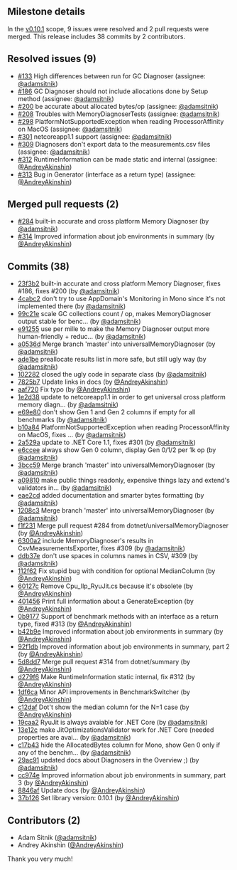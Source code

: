 ## Milestone details

In the [v0.10.1](https://github.com/dotnet/BenchmarkDotNet/issues?q=milestone:v0.10.1) scope, 
9 issues were resolved and 2 pull requests were merged.
This release includes 38 commits by 2 contributors.

## Resolved issues (9)

* [#133](https://github.com/dotnet/BenchmarkDotNet/issues/133) High differences between run for GC Diagnoser (assignee: [@adamsitnik](https://github.com/adamsitnik))
* [#186](https://github.com/dotnet/BenchmarkDotNet/issues/186) GC Diagnoser should not include allocations done by Setup method (assignee: [@adamsitnik](https://github.com/adamsitnik))
* [#200](https://github.com/dotnet/BenchmarkDotNet/issues/200) be accurate about allocated bytes/op (assignee: [@adamsitnik](https://github.com/adamsitnik))
* [#208](https://github.com/dotnet/BenchmarkDotNet/issues/208) Troubles with MemoryDiagnoserTests (assignee: [@adamsitnik](https://github.com/adamsitnik))
* [#298](https://github.com/dotnet/BenchmarkDotNet/issues/298) PlatformNotSupportedException when reading ProcessorAffinity on MacOS (assignee: [@adamsitnik](https://github.com/adamsitnik))
* [#301](https://github.com/dotnet/BenchmarkDotNet/issues/301) netcoreapp1.1 support (assignee: [@adamsitnik](https://github.com/adamsitnik))
* [#309](https://github.com/dotnet/BenchmarkDotNet/issues/309) Diagnosers don't export data to the measurements.csv files (assignee: [@adamsitnik](https://github.com/adamsitnik))
* [#312](https://github.com/dotnet/BenchmarkDotNet/issues/312) RuntimeInformation can be made static and internal (assignee: [@AndreyAkinshin](https://github.com/AndreyAkinshin))
* [#313](https://github.com/dotnet/BenchmarkDotNet/issues/313) Bug in Generator (interface as a return type) (assignee: [@AndreyAkinshin](https://github.com/AndreyAkinshin))

## Merged pull requests (2)

* [#284](https://github.com/dotnet/BenchmarkDotNet/pull/284) built-in accurate and cross platform Memory Diagnoser (by [@adamsitnik](https://github.com/adamsitnik))
* [#314](https://github.com/dotnet/BenchmarkDotNet/pull/314) Improved information about job environments in summary (by [@AndreyAkinshin](https://github.com/AndreyAkinshin))

## Commits (38)

* [23f3b2](https://github.com/dotnet/BenchmarkDotNet/commit/23f3b29b4cf0c13f49f47609b26b32a30d10289e) built-in accurate and cross platform Memory Diagnoser, fixes #186, fixes #200 (by [@adamsitnik](https://github.com/adamsitnik))
* [4cabc2](https://github.com/dotnet/BenchmarkDotNet/commit/4cabc202bcb5f76a2e417d6b20aedf5c23e12e3a) don't try to use AppDomain's Monitoring in Mono since it's not implemented there (by [@adamsitnik](https://github.com/adamsitnik))
* [99c21e](https://github.com/dotnet/BenchmarkDotNet/commit/99c21e842ec925a51f98844959b9a49b2493e971) scale GC collections count / op, makes MemoryDiagnoser output stable for benc... (by [@adamsitnik](https://github.com/adamsitnik))
* [e91255](https://github.com/dotnet/BenchmarkDotNet/commit/e91255e2a6e5b3d0e683ee5cf1773cdbbbe3649f) use per mille to make the Memory Diagnoser output more human-friendly + reduc... (by [@adamsitnik](https://github.com/adamsitnik))
* [a0536d](https://github.com/dotnet/BenchmarkDotNet/commit/a0536d1b1345ae2768c0e7bc489cb3e03f72d0b9) Merge branch 'master' into universalMemoryDiagnoser (by [@adamsitnik](https://github.com/adamsitnik))
* [ade1be](https://github.com/dotnet/BenchmarkDotNet/commit/ade1bea023aab7822373d158a8617131e371a117) preallocate results list in more safe, but still ugly way (by [@adamsitnik](https://github.com/adamsitnik))
* [102282](https://github.com/dotnet/BenchmarkDotNet/commit/1022827bbba62e855a90c9c16e6af01830c380ea) closed the ugly code in separate class (by [@adamsitnik](https://github.com/adamsitnik))
* [7825b7](https://github.com/dotnet/BenchmarkDotNet/commit/7825b719577836245af262c250fcf2104f9c644d) Update links in docs (by [@AndreyAkinshin](https://github.com/AndreyAkinshin))
* [aaf720](https://github.com/dotnet/BenchmarkDotNet/commit/aaf7202e8f329cd29a0dcd188a08b4d758ddd8fb) Fix typo (by [@AndreyAkinshin](https://github.com/AndreyAkinshin))
* [1e2d38](https://github.com/dotnet/BenchmarkDotNet/commit/1e2d381b6a7ba34d53140f28f4481d3d829b6260) update to netcoreapp1.1 in order to get universal cross platform memory diagn... (by [@adamsitnik](https://github.com/adamsitnik))
* [e69e80](https://github.com/dotnet/BenchmarkDotNet/commit/e69e80b46b612918a156362d88843a37f123564d) don't show Gen 1 and Gen 2 columns if empty for all benchmarks (by [@adamsitnik](https://github.com/adamsitnik))
* [b10a84](https://github.com/dotnet/BenchmarkDotNet/commit/b10a84cf157ef075838e303b313673ffd2bfd073) PlatformNotSupportedException when reading ProcessorAffinity on MacOS, fixes ... (by [@adamsitnik](https://github.com/adamsitnik))
* [2a529a](https://github.com/dotnet/BenchmarkDotNet/commit/2a529abfff9d72bdd4b11d82d1c918beaffaf0ff) update to .NET Core 1.1, fixes #301 (by [@adamsitnik](https://github.com/adamsitnik))
* [e6ccee](https://github.com/dotnet/BenchmarkDotNet/commit/e6ccee61de69c83c9ce5716819c48b9d844dc05e) always show Gen 0 column, display Gen 0/1/2 per 1k op (by [@adamsitnik](https://github.com/adamsitnik))
* [3bcc59](https://github.com/dotnet/BenchmarkDotNet/commit/3bcc59812a83e7f3983ed1708377e2984e8d7914) Merge branch 'master' into universalMemoryDiagnoser (by [@adamsitnik](https://github.com/adamsitnik))
* [a09810](https://github.com/dotnet/BenchmarkDotNet/commit/a098106e3e8a406908478bbce8d5a6abf5734b5f) make public things readonly, expensive things lazy and extend's validators in... (by [@adamsitnik](https://github.com/adamsitnik))
* [eae2cd](https://github.com/dotnet/BenchmarkDotNet/commit/eae2cd5c24fcb7388df4b3fe69b32ba9c40d8c22) added documentation and smarter bytes formatting (by [@adamsitnik](https://github.com/adamsitnik))
* [1208c3](https://github.com/dotnet/BenchmarkDotNet/commit/1208c33828a067b74cdf87da96d4b048bd99e0bc) Merge branch 'master' into universalMemoryDiagnoser (by [@adamsitnik](https://github.com/adamsitnik))
* [f1f231](https://github.com/dotnet/BenchmarkDotNet/commit/f1f2317dafc663a2fa854ea566ede8befc68ea6d) Merge pull request #284 from dotnet/universalMemoryDiagnoser (by [@AndreyAkinshin](https://github.com/AndreyAkinshin))
* [6300a2](https://github.com/dotnet/BenchmarkDotNet/commit/6300a29a1146d6c0ab7514c785702f97e3ee5b97) include MemoryDiagnoser's results in CsvMeasurementsExporter, fixes #309 (by [@adamsitnik](https://github.com/adamsitnik))
* [ddb37e](https://github.com/dotnet/BenchmarkDotNet/commit/ddb37ed47921f990273881b8024380195ebdf1d2) don't use spaces in columns names in CSV, #309 (by [@adamsitnik](https://github.com/adamsitnik))
* [112f62](https://github.com/dotnet/BenchmarkDotNet/commit/112f62218ba5e044b15a1f58bfa9f9c644e21853) Fix stupid bug with condition for optional MedianColumn (by [@AndreyAkinshin](https://github.com/AndreyAkinshin))
* [60127c](https://github.com/dotnet/BenchmarkDotNet/commit/60127c9e0300b3e3ea29bb5248f6753d04ef80b5) Remove Cpu_Ilp_RyuJit.cs because it's obsolete (by [@AndreyAkinshin](https://github.com/AndreyAkinshin))
* [401456](https://github.com/dotnet/BenchmarkDotNet/commit/401456b92a85342bbf4cfcc3d0b1acd926163d1a) Print full information about a GenerateException (by [@AndreyAkinshin](https://github.com/AndreyAkinshin))
* [0b9177](https://github.com/dotnet/BenchmarkDotNet/commit/0b917763b49481738742952fd3f0c03103f5d48d) Support of benchmark methods with an interface as a return type, fixed #313 (by [@AndreyAkinshin](https://github.com/AndreyAkinshin))
* [b42b9e](https://github.com/dotnet/BenchmarkDotNet/commit/b42b9e8f1aa1455c54173b9fe549ed5518869e71) Improved information about job environments in summary (by [@AndreyAkinshin](https://github.com/AndreyAkinshin))
* [92f1db](https://github.com/dotnet/BenchmarkDotNet/commit/92f1db1a83ac040630d3508f13d2af850b1b5809) Improved information about job environments in summary, part 2 (by [@AndreyAkinshin](https://github.com/AndreyAkinshin))
* [5d8dd7](https://github.com/dotnet/BenchmarkDotNet/commit/5d8dd74e33650da881d1ced32b35d9e807fc1238) Merge pull request #314 from dotnet/summary (by [@AndreyAkinshin](https://github.com/AndreyAkinshin))
* [d279f6](https://github.com/dotnet/BenchmarkDotNet/commit/d279f675f966642283fa15726d342db5568e86c8) Make RuntimeInformation static internal, fix #312 (by [@AndreyAkinshin](https://github.com/AndreyAkinshin))
* [1df6ca](https://github.com/dotnet/BenchmarkDotNet/commit/1df6ca56277e842553a81e90da2430f60812a785) Minor API improvements in BenchmarkSwitcher (by [@AndreyAkinshin](https://github.com/AndreyAkinshin))
* [c12daf](https://github.com/dotnet/BenchmarkDotNet/commit/c12dafb041d1ef15c6a6d34f3fbc469690b98bb8) Dot't show the median column for the N=1 case (by [@AndreyAkinshin](https://github.com/AndreyAkinshin))
* [19caa2](https://github.com/dotnet/BenchmarkDotNet/commit/19caa2cfec0847038ef6afe6d7a4cbc6aa89df59) RyuJit is always avaiable for .NET Core (by [@adamsitnik](https://github.com/adamsitnik))
* [13e12c](https://github.com/dotnet/BenchmarkDotNet/commit/13e12c761f3325bcdb03c77df0969cc0e4e226e3) make JitOptimizationsValidator work for .NET Core (needed properties are avai... (by [@adamsitnik](https://github.com/adamsitnik))
* [c17b43](https://github.com/dotnet/BenchmarkDotNet/commit/c17b43cf935f3252a68471eea97b2429c60752bd) hide the AllocatedBytes column for Mono, show Gen 0 only if any of the benchm... (by [@adamsitnik](https://github.com/adamsitnik))
* [29ac91](https://github.com/dotnet/BenchmarkDotNet/commit/29ac9117ba573cbfd7f105b209ca50d6094e4396) updated docs about Diagnosers in the Overview ;) (by [@adamsitnik](https://github.com/adamsitnik))
* [cc974e](https://github.com/dotnet/BenchmarkDotNet/commit/cc974e915b87536fd67b7fd24058c06d1221dc61) Improved information about job environments in summary, part 3 (by [@AndreyAkinshin](https://github.com/AndreyAkinshin))
* [8846af](https://github.com/dotnet/BenchmarkDotNet/commit/8846af5897d31f60a9aab94e0fbf888754a93486) Update docs (by [@AndreyAkinshin](https://github.com/AndreyAkinshin))
* [37b126](https://github.com/dotnet/BenchmarkDotNet/commit/37b126a4f053ed8f87cf775538bd3ac764eae0ea) Set library version: 0.10.1 (by [@AndreyAkinshin](https://github.com/AndreyAkinshin))

## Contributors (2)

* Adam Sitnik ([@adamsitnik](https://github.com/adamsitnik))
* Andrey Akinshin ([@AndreyAkinshin](https://github.com/AndreyAkinshin))

Thank you very much!

